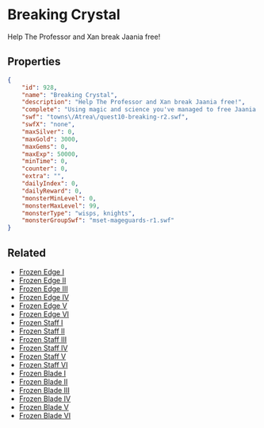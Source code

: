 # Breaking Crystal

Help The Professor and Xan break Jaania free!

## Properties

```json
{
    "id": 928,
    "name": "Breaking Crystal",
    "description": "Help The Professor and Xan break Jaania free!",
    "complete": "Using magic and science you've managed to free Jaania from her crystal prison! Will she be able to help you though?",
    "swf": "towns\/Atrea\/quest10-breaking-r2.swf",
    "swfX": "none",
    "maxSilver": 0,
    "maxGold": 3000,
    "maxGems": 0,
    "maxExp": 50000,
    "minTime": 0,
    "counter": 0,
    "extra": "",
    "dailyIndex": 0,
    "dailyReward": 0,
    "monsterMinLevel": 0,
    "monsterMaxLevel": 99,
    "monsterType": "wisps, knights",
    "monsterGroupSwf": "mset-mageguards-r1.swf"
}
```

## Related

- [Frozen Edge I](../items/7268-frozen-edge-i.md)
- [Frozen Edge II](../items/7269-frozen-edge-ii.md)
- [Frozen Edge III](../items/7270-frozen-edge-iii.md)
- [Frozen Edge IV](../items/7271-frozen-edge-iv.md)
- [Frozen Edge V](../items/7272-frozen-edge-v.md)
- [Frozen Edge VI](../items/7273-frozen-edge-vi.md)
- [Frozen Staff I](../items/7274-frozen-staff-i.md)
- [Frozen Staff II](../items/7275-frozen-staff-ii.md)
- [Frozen Staff III](../items/7276-frozen-staff-iii.md)
- [Frozen Staff IV](../items/7277-frozen-staff-iv.md)
- [Frozen Staff V](../items/7278-frozen-staff-v.md)
- [Frozen Staff VI](../items/7279-frozen-staff-vi.md)
- [Frozen Blade I](../items/7280-frozen-blade-i.md)
- [Frozen Blade II](../items/7281-frozen-blade-ii.md)
- [Frozen Blade III](../items/7282-frozen-blade-iii.md)
- [Frozen Blade  IV](../items/7283-frozen-blade-iv.md)
- [Frozen Blade V](../items/7284-frozen-blade-v.md)
- [Frozen Blade VI](../items/7285-frozen-blade-vi.md)

